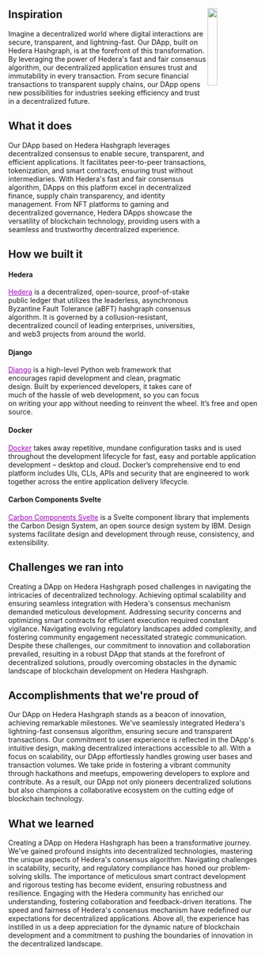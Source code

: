 ## Inspiration <img src="https://github.com/Harshilmalhotra/DApp-Hedera/assets/111488708/24f4f6df-7ce3-4275-92b7-a2e80edb7023" height=20% width=20% align="right">



Imagine a decentralized world where digital interactions are secure, transparent, and lightning-fast. Our DApp, built on Hedera Hashgraph, is at the forefront of this transformation. By leveraging the power of Hedera's fast and fair consensus algorithm, our decentralized application ensures trust and immutability in every transaction. From secure financial transactions to transparent supply chains, our DApp opens new possibilities for industries seeking efficiency and trust in a decentralized future.
<br>

## What it does

Our DApp based on Hedera Hashgraph leverages decentralized consensus to enable secure, transparent, and efficient applications. It facilitates peer-to-peer transactions, tokenization, and smart contracts, ensuring trust without intermediaries. With Hedera's fast and fair consensus algorithm, DApps on this platform excel in decentralized finance, supply chain transparency, and identity management. From NFT platforms to gaming and decentralized governance, Hedera DApps showcase the versatility of blockchain technology, providing users with a seamless and trustworthy decentralized experience.

## How we built it

#### Hedera
<a href="https://hedera.com/" style="color: #9c07b6">Hedera</a> is a decentralized, open-source, proof-of-stake public ledger that utilizes the leaderless, asynchronous Byzantine Fault Tolerance (aBFT) hashgraph consensus algorithm. It is governed by a collusion-resistant, decentralized council of leading enterprises, universities, and web3 projects from around the world.

#### Django
<a href="https://www.djangoproject.com/" style="color: #9c07b6">Django</a> is a high-level Python web framework that encourages rapid development and clean, pragmatic design. Built by experienced developers, it takes care of much of the hassle of web development, so you can focus on writing your app without needing to reinvent the wheel. It’s free and open source.

#### Docker
<a href="https://www.docker.com/" style="color: #9c07b6">Docker</a> takes away repetitive, mundane configuration tasks and is used throughout the development lifecycle for fast, easy and portable application development – desktop and cloud. Docker’s comprehensive end to end platform includes UIs, CLIs, APIs and security that are engineered to work together across the entire application delivery lifecycle.

#### Carbon Components Svelte
<a href="https://www.docker.com/" style="color: #9c07b6">Carbon Components Svelte</a> is a Svelte component library that implements the Carbon Design System, an open source design system by IBM. Design systems facilitate design and development through reuse, consistency, and extensibility.


## Challenges we ran into

Creating a DApp on Hedera Hashgraph posed challenges in navigating the intricacies of decentralized technology. Achieving optimal scalability and ensuring seamless integration with Hedera's consensus mechanism demanded meticulous development. Addressing security concerns and optimizing smart contracts for efficient execution required constant vigilance. Navigating evolving regulatory landscapes added complexity, and fostering community engagement necessitated strategic communication. Despite these challenges, our commitment to innovation and collaboration prevailed, resulting in a robust DApp that stands at the forefront of decentralized solutions, proudly overcoming obstacles in the dynamic landscape of blockchain development on Hedera Hashgraph.

## Accomplishments that we're proud of

Our DApp on Hedera Hashgraph stands as a beacon of innovation, achieving remarkable milestones. We've seamlessly integrated Hedera's lightning-fast consensus algorithm, ensuring secure and transparent transactions. Our commitment to user experience is reflected in the DApp's intuitive design, making decentralized interactions accessible to all. With a focus on scalability, our DApp effortlessly handles growing user bases and transaction volumes. We take pride in fostering a vibrant community through hackathons and meetups, empowering developers to explore and contribute. As a result, our DApp not only pioneers decentralized solutions but also champions a collaborative ecosystem on the cutting edge of blockchain technology.

## What we learned

Creating a DApp on Hedera Hashgraph has been a transformative journey. We've gained profound insights into decentralized technologies, mastering the unique aspects of Hedera's consensus algorithm. Navigating challenges in scalability, security, and regulatory compliance has honed our problem-solving skills. The importance of meticulous smart contract development and rigorous testing has become evident, ensuring robustness and resilience. Engaging with the Hedera community has enriched our understanding, fostering collaboration and feedback-driven iterations. The speed and fairness of Hedera's consensus mechanism have redefined our expectations for decentralized applications. Above all, the experience has instilled in us a deep appreciation for the dynamic nature of blockchain development and a commitment to pushing the boundaries of innovation in the decentralized landscape.
